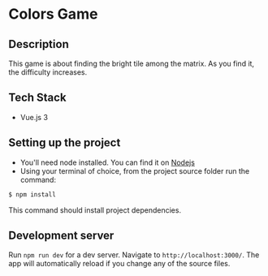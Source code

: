 # Colors Game

## Description

This game is about finding the bright tile among the matrix. As you find it, the difficulty increases.

## Tech Stack

- Vue.js 3

## Setting up the project

- You'll need node installed. You can find it on [Nodejs](https://nodejs.org/)
- Using your terminal of choice, from the project source folder run the command:

```sh
$ npm install
```

This command should install project dependencies.

## Development server

Run `npm run dev` for a dev server. Navigate to `http://localhost:3000/`. The app will automatically reload if you change any of the source files.
